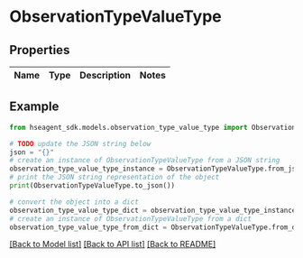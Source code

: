# ObservationTypeValueType


## Properties

Name | Type | Description | Notes
------------ | ------------- | ------------- | -------------

## Example

```python
from hseagent_sdk.models.observation_type_value_type import ObservationTypeValueType

# TODO update the JSON string below
json = "{}"
# create an instance of ObservationTypeValueType from a JSON string
observation_type_value_type_instance = ObservationTypeValueType.from_json(json)
# print the JSON string representation of the object
print(ObservationTypeValueType.to_json())

# convert the object into a dict
observation_type_value_type_dict = observation_type_value_type_instance.to_dict()
# create an instance of ObservationTypeValueType from a dict
observation_type_value_type_from_dict = ObservationTypeValueType.from_dict(observation_type_value_type_dict)
```
[[Back to Model list]](../README.md#documentation-for-models) [[Back to API list]](../README.md#documentation-for-api-endpoints) [[Back to README]](../README.md)


